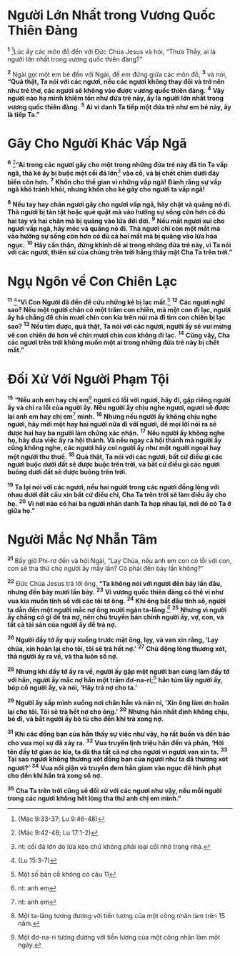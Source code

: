 # Người Lớn Nhất trong Vương Quốc Thiên Ðàng

<sup><b>1</b></sup> [^1@-2571dd2e-f7db-4fbc-b0b8-7b56b6b410e5]Lúc ấy các môn đồ đến với Ðức Chúa Jesus và hỏi, “Thưa Thầy, ai là người lớn nhất trong vương quốc thiên đàng?”

<sup><b>2</b></sup> Ngài gọi một em bé đến với Ngài, để em đứng giữa các môn đồ, <sup><b>3</b></sup> và nói, **“Quả thật, Ta nói với các ngươi, nếu các ngươi không thay đổi và trở nên như trẻ thơ, các ngươi sẽ không vào được vương quốc thiên đàng.** <sup><b>4</b></sup> **Vậy người nào hạ mình khiêm tốn như đứa trẻ này, ấy là người lớn nhất trong vương quốc thiên đàng.** <sup><b>5</b></sup> **Ai vì danh Ta tiếp một đứa trẻ như em bé này, ấy là tiếp Ta.”**

# Gây Cho Người Khác Vấp Ngã

<sup><b>6</b></sup> [^2@-2571dd2e-f7db-4fbc-b0b8-7b56b6b410e5]**“Ai trong các ngươi gây cho một trong những đứa trẻ này đã tin Ta vấp ngã, thà kẻ ấy bị buộc một cối đá lớn**[^1-2571dd2e-f7db-4fbc-b0b8-7b56b6b410e5] **vào cổ, và bị chết chìm dưới đáy biển còn hơn.** <sup><b>7</b></sup> **Khốn cho thế gian vì những vấp ngã! Ðành rằng sự vấp ngã khó tránh khỏi, nhưng khốn cho kẻ gây cho người ta vấp ngã!**

<sup><b>8</b></sup> **Nếu tay hay chân ngươi gây cho ngươi vấp ngã, hãy chặt và quăng nó đi. Thà ngươi bị tàn tật hoặc què quặt mà vào hưởng sự sống còn hơn có đủ hai tay và hai chân mà bị quăng vào lửa đời đời.** <sup><b>9</b></sup> **Nếu mắt ngươi xui cho ngươi vấp ngã, hãy móc và quăng nó đi. Thà ngươi chỉ còn một mắt mà vào hưởng sự sống còn hơn có đủ cả hai mắt mà bị quăng vào lửa hỏa ngục.** <sup><b>10</b></sup> **Hãy cẩn thận, đừng khinh dể ai trong những đứa trẻ này, vì Ta nói với các ngươi, thiên sứ của chúng trên trời hằng thấy mặt Cha Ta trên trời.”**

# Ngụ Ngôn về Con Chiên Lạc

<sup><b>11</b></sup> [^3@-2571dd2e-f7db-4fbc-b0b8-7b56b6b410e5]**“Vì Con Người đã đến để cứu những kẻ bị lạc mất.**[^2-2571dd2e-f7db-4fbc-b0b8-7b56b6b410e5] <sup><b>12</b></sup> **Các ngươi nghĩ sao? Nếu một người chăn có một trăm con chiên, mà một con đi lạc, người ấy há chẳng để chín mươi chín con kia trên núi mà đi tìm con chiên bị lạc sao?** <sup><b>13</b></sup> **Nếu tìm được, quả thật, Ta nói với các ngươi, người ấy sẽ vui mừng về con chiên đó hơn về chín mươi chín con không đi lạc.** <sup><b>14</b></sup> **Cũng vậy, Cha các ngươi trên trời không muốn một ai trong những đứa trẻ này bị chết mất.”**

# Ðối Xử Với Người Phạm Tội

<sup><b>15</b></sup> **“Nếu anh em hay chị em**[^3-2571dd2e-f7db-4fbc-b0b8-7b56b6b410e5] **ngươi có lỗi với ngươi, hãy đi, gặp riêng người ấy và chỉ ra lỗi của người ấy. Nếu người ấy chịu nghe ngươi, ngươi sẽ được lại anh em hay chị em**[^4-2571dd2e-f7db-4fbc-b0b8-7b56b6b410e5] **mình.** <sup><b>16</b></sup> **Nhưng nếu người ấy không chịu nghe ngươi, hãy mời một hay hai người nữa đi với ngươi, để mọi lời nói ra sẽ được hai hay ba người làm chứng xác nhận.** <sup><b>17</b></sup> **Nếu người ấy không nghe họ, hãy đưa việc ấy ra hội thánh. Và nếu ngay cả hội thánh mà người ấy cũng không nghe, các ngươi hãy coi người ấy như một người ngoại hay một người thu thuế.** <sup><b>18</b></sup> **Quả thật, Ta nói với các ngươi, bất cứ điều gì các ngươi buộc dưới đất sẽ được buộc trên trời, và bất cứ điều gì các ngươi buông dưới đất sẽ được buông trên trời.**

<sup><b>19</b></sup> **Ta lại nói với các ngươi, nếu hai người trong các ngươi đồng lòng với nhau dưới đất cầu xin bất cứ điều chi, Cha Ta trên trời sẽ làm điều ấy cho họ.** <sup><b>20</b></sup> **Vì nơi nào có hai ba người nhân danh Ta họp nhau lại, nơi đó có Ta ở giữa họ.”**

# Người Mắc Nợ Nhẫn Tâm

<sup><b>21</b></sup> Bấy giờ Phi-rơ đến và hỏi Ngài, “Lạy Chúa, nếu anh em con có lỗi với con, con sẽ tha thứ cho người ấy mấy lần? Có phải đến bảy lần không?”

<sup><b>22</b></sup> Ðức Chúa Jesus trả lời ông, **“Ta không nói với ngươi đến bảy lần đâu, nhưng đến bảy mươi lần bảy.** <sup><b>23</b></sup> **Vì vương quốc thiên đàng có thể ví như vua kia muốn tính sổ với các tôi tớ ông.** <sup><b>24</b></sup> **Khi ông bắt đầu tính sổ, người ta dẫn đến một người mắc nợ ông mười ngàn ta-lâng.**[^5-2571dd2e-f7db-4fbc-b0b8-7b56b6b410e5] <sup><b>25</b></sup> **Nhưng vì người ấy chẳng có gì để trả nợ, nên chủ truyền bán chính người ấy, vợ, con, và tất cả tài sản của người ấy để trả nợ.**

<sup><b>26</b></sup> **Người đầy tớ ấy quỳ xuống trước mặt ông, lạy, và van xin rằng, ‘Lạy chúa, xin hoãn lại cho tôi, tôi sẽ trả hết nợ.’** <sup><b>27</b></sup> **Chủ động lòng thương xót, thả người ấy ra về, và tha luôn số nợ.**

<sup><b>28</b></sup> **Nhưng khi đầy tớ ấy ra về, người ấy gặp một người bạn cùng làm đầy tớ với hắn, người ấy mắc nợ hắn một trăm đơ-na-ri;**[^6-2571dd2e-f7db-4fbc-b0b8-7b56b6b410e5] **hắn túm lấy người ấy, bóp cổ người ấy, và nói, ‘Hãy trả nợ cho ta.’**

<sup><b>29</b></sup> **Người ấy sấp mình xuống nơi chân hắn và năn nỉ, ‘Xin ông làm ơn hoãn lại cho tôi. Tôi sẽ trả hết nợ cho ông.’** <sup><b>30</b></sup> **Nhưng hắn nhất định không chịu, bỏ đi, và bắt người ấy bỏ tù cho đến khi trả xong nợ.**

<sup><b>31</b></sup> **Khi các đồng bạn của hắn thấy sự việc như vậy, họ rất buồn và đến báo cho vua mọi sự đã xảy ra.** <sup><b>32</b></sup> **Vua truyền lịnh triệu hắn đến và phán, ‘Hỡi tên đầy tớ gian ác kia, ta đã tha tất cả nợ cho ngươi vì ngươi van xin ta.** <sup><b>33</b></sup> **Tại sao ngươi không thương xót đồng bạn của ngươi như ta đã thương xót ngươi?’** <sup><b>34</b></sup> **Vua nổi giận và truyền đem hắn giam vào ngục để hình phạt cho đến khi hắn trả xong số nợ.**

<sup><b>35</b></sup> **Cha Ta trên trời cũng sẽ đối xử với các ngươi như vậy, nếu mỗi người trong các ngươi không hết lòng tha thứ anh chị em mình.”**

[^1-2571dd2e-f7db-4fbc-b0b8-7b56b6b410e5]: nt: cối đá lớn do lừa kéo chứ không phải loại cối nhỏ trong nhà.

[^2-2571dd2e-f7db-4fbc-b0b8-7b56b6b410e5]: Một số bản cổ không có câu 11

[^3-2571dd2e-f7db-4fbc-b0b8-7b56b6b410e5]: nt: anh em

[^4-2571dd2e-f7db-4fbc-b0b8-7b56b6b410e5]: nt: anh em

[^5-2571dd2e-f7db-4fbc-b0b8-7b56b6b410e5]: Một ta-lâng tương đương với tiền lương của một công nhân làm trên 15 năm.

[^6-2571dd2e-f7db-4fbc-b0b8-7b56b6b410e5]: Một đơ-na-ri tương đương với tiền lương của một công nhân làm một ngày.

[^1@-2571dd2e-f7db-4fbc-b0b8-7b56b6b410e5]: (Mác 9:33-37; Lu 9:46-48)

[^2@-2571dd2e-f7db-4fbc-b0b8-7b56b6b410e5]: (Mác 9:42-48; Lu 17:1-2)

[^3@-2571dd2e-f7db-4fbc-b0b8-7b56b6b410e5]: (Lu 15:3-7)
